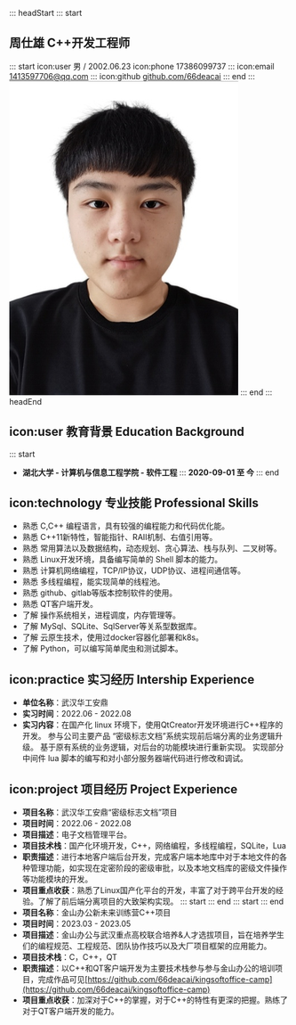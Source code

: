 ::: headStart
::: start
## 周仕雄 **C++开发工程师**
::: start
icon:user 男 / 2002.06.23
icon:phone 17386099737
:::
icon:email [1413597706@qq.com](1413597706@qq.com)
:::
icon:github [github.com/66deacai](https://github.com/66deacai)
::: end
:::
![个人头像](https://github.com/66deacai/CV_ZhouShixiong/blob/master/ZhouShixiong.jpg)
::: end
::: headEnd

## icon:user 教育背景 Education Background
::: start
- **湖北大学 - 计算机与信息工程学院 - 软件工程**
:::
**2020-09-01 至 今**
::: end

## icon:technology 专业技能 Professional Skills
- 熟悉 C,C++ 编程语言，具有较强的编程能力和代码优化能。
- 熟悉 C++11新特性，智能指针、RAII机制、右值引用等。
- 熟悉 常用算法以及数据结构，动态规划、贪心算法、栈与队列、二叉树等。
- 熟悉 Linux开发环境，具备编写简单的 Shell 脚本的能力。
- 熟悉 计算机网络编程，TCP/IP协议，UDP协议、进程间通信等。
- 熟悉 多线程编程，能实现简单的线程池。
- 熟悉 github、gitlab等版本控制软件的使用。
- 熟悉 QT客户端开发。
- 了解 操作系统相关，进程调度，内存管理等。
- 了解 MySql、SQLite、SqlServer等关系型数据库。
- 了解 云原生技术，使用过docker容器化部署和k8s。
- 了解 Python，可以编写简单爬虫和测试脚本。

## icon:practice 实习经历 Intership Experience
- **单位名称**：武汉华工安鼎
- **实习时间**：2022.06 - 2022.08
- **实习内容**：在国产化 linux  环境下，使用QtCreator开发环境进行C++程序的开发。
参与公司主要产品 “密级标志文档”系统实现前后端分离的业务逻辑升级。
基于原有系统的业务逻辑，对后台的功能模块进行重新实现。
实现部分中间件 lua 脚本的编写和对小部分服务器端代码进行修改和调试。

## icon:project 项目经历 Project Experience
- **项目名称**：武汉华工安鼎“密级标志文档”项目
- **项目时间**：2022.06 - 2022.08
- **项目描述**：电子文档管理平台。
- **项目技术栈**：国产化环境开发，C++，网络编程，多线程编程，SQLite，Lua
- **职责描述**：进行本地客户端后台开发，完成客户端本地库中对于本地文件的各种管理功能，如实现在定密阶段的密级审批，以及本地文档库的密级文件操作等功能模块的开发。
- **项目重点收获**：熟悉了Linux国产化平台的开发，丰富了对于跨平台开发的经验。了解了前后端分离项目的大致架构实现。
::: start
::: end
::: start
::: end
- **项目名称**：金山办公新未来训练营C++项目
- **项目时间**：2023.03 - 2023.05
- **项目描述**：金山办公与武汉重点高校联合培养&人才选拔项目，旨在培养学生们的编程规范、工程规范、团队协作技巧以及大厂项目框架的应用能力。
- **项目技术栈**：C，C++，QT
- **职责描述**：以C++和QT客户端开发为主要技术栈参与参与金山办公的培训项目，完成作品可见[https://github.com/66deacai/kingsoftoffice-camp](https://github.com/66deacai/kingsoftoffice-camp)
- **项目重点收获**：加深对于C++的掌握，对于C++的特性有更深的把握。熟练了对于QT客户端开发的能力。



